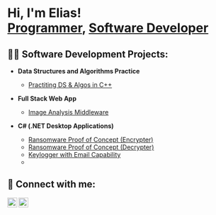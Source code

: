 <h1>Hi, I'm Elias! <br/><a href="https://github.com/EliasAmeur">Programmer</a>, <a href="https://www.linkedin.com/in/elias-ameur">Software Developer</a></h1>

<h2>👨‍💻 Software Development Projects:</h2>

- <b>Data Structures and Algorithms Practice </b>
  - [Practiting DS & Algos in C++](https://github.com/EliasAmeur/Algorithms-Practice)
- <b>Full Stack Web App </b>
  - [Image Analysis Middleware](https://github.com/joshmadakor1/4chan-Image-Analysis-Middleware-C964)

- <b>C# (.NET Desktop Applications)</b>
  - [Ransomware Proof of Concept (Encrypter)](https://github.com/joshmadakor1/EncrypterPOC)
  - [Ransomware Proof of Concept (Decrypter)](https://github.com/joshmadakor1/DecrypterPOC)
  - [Keylogger with Email Capability](https://github.com/joshmadakor1/Key-Logger-With-Email)
  - 
<!--
- <b>C++</b>
  - [Package Delivery Application (Datastructures and Algorithms Demo)](https://github.com/joshmadakor1/Package-Delivery-Pathfinding-Algorithm)
-->
<h2> 🤳 Connect with me:</h2>

[<img align="left" alt="EliasAmeur | LinkedIn" width="22px" src="https://cdn.jsdelivr.net/npm/simple-icons@v3/icons/linkedin.svg" />][linkedin]
[<img align="left" alt="EliasAmeur | Instagram" width="22px" src="https://cdn.jsdelivr.net/npm/simple-icons@v3/icons/instagram.svg" />][instagram]


[instagram]: https://www.instagram.com/eliasameur/
[linkedin]: https://linkedin.com/in/elias-ameur

<!--
**joshmadakor1/joshmadakor1** is a ✨ _special_ ✨ repository because its `README.md` (this file) appears on your GitHub profile.

Here are some ideas to get you started:

- 🔭 I’m currently working on ...
- 🌱 I’m currently learning ...
- 👯 I’m looking to collaborate on ...
- 🤔 I’m looking for help with ...
- 💬 Ask me about ...
- 📫 How to reach me: ...
- 😄 Pronouns: ...
- ⚡ Fun fact: ...
-->
